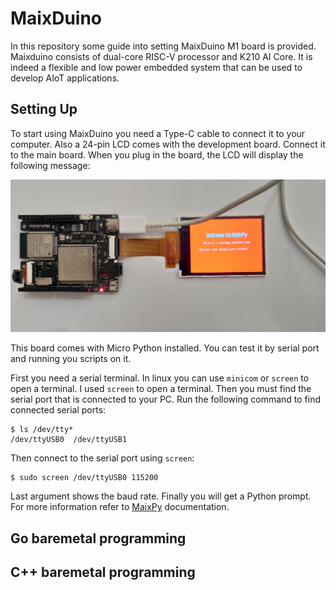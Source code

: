 # MaixDuino

In this repository some guide into setting MaixDuino M1 board is provided. Maixduino consists of dual-core RISC-V processor and K210 AI Core. It is indeed a flexible and low power embedded system that can be used to develop AIoT applications.

## Setting Up
To start using MaixDuino you need a Type-C cable to connect it to your computer. Also a 24-pin LCD comes with the development board. Connect it to the main board. When you plug in the board, the LCD will display the following message:

![setting up](./imgs/setting-up.jpg)

This board comes with Micro Python installed. You can test it by serial port and running you scripts on it. 

First you need a serial terminal. In linux you can use `minicom` or `screen` to open a terminal. I used `screen` to open a terminal. Then you must find the serial port that is connected to your PC. Run the following command to find connected serial ports:

```
$ ls /dev/tty*
/dev/ttyUSB0  /dev/ttyUSB1
```

Then connect to the serial port using `screen`:

```
$ sudo screen /dev/ttyUSB0 115200 
```

Last argument shows the baud rate. Finally you will get a Python prompt. For more information refer to [MaixPy](https://wiki.sipeed.com/soft/maixpy/en/index.html) documentation.

## Go baremetal programming

## C++ baremetal programming

